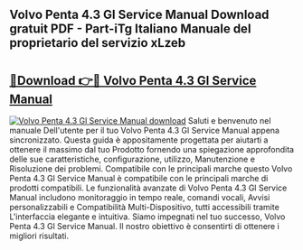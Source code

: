 ## Volvo Penta 4.3 Gl Service Manual Download gratuit PDF - Part-iTg Italiano Manuale del proprietario del servizio xLzeb

# <h2><a href="http://dfbuwds.blite.top/?on=Volvo+Penta+4.3+Gl+Service+Manual">🔗Download 👉🔴 Volvo Penta 4.3 Gl Service Manual</a></h2>

[![Volvo Penta 4.3 Gl Service Manual download](https://i.imgur.com/lujVjoI.png)](http://dfbuwds.blite.top/?on=Volvo+Penta+4.3+Gl+Service+Manual)
Saluti e benvenuto nel manuale Dell'utente per il tuo Volvo Penta 4.3 Gl Service Manual appena sincronizzato. Questa guida è appositamente progettata per aiutarti a ottenere il massimo dal tuo Prodotto fornendo una spiegazione approfondita delle sue caratteristiche, configurazione, utilizzo, Manutenzione e Risoluzione dei problemi. Compatibile con le principali marche questo Volvo Penta 4.3 Gl Service Manual è compatibile con le principali marche di prodotti compatibili. Le funzionalità avanzate di Volvo Penta 4.3 Gl Service Manual includono monitoraggio in tempo reale, comandi vocali, Avvisi personalizzabili e Compatibilità Multi-Dispositivo, tutti accessibili tramite L'interfaccia elegante e intuitiva. Siamo impegnati nel tuo successo, Volvo Penta 4.3 Gl Service Manual. Il nostro obiettivo è consentirti di ottenere i migliori risultati.
